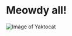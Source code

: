 # Meowdy all!
![Image of Yaktocat](https://octodex.github.com/images/yaktocat.png)
<Wrote a H1 header. Added Yaktocat text and image.>
